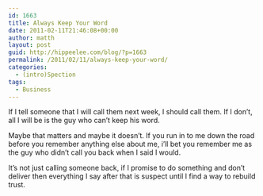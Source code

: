 ```yaml
---
id: 1663
title: Always Keep Your Word
date: 2011-02-11T21:46:08+00:00
author: matth
layout: post
guid: http://hippeelee.com/blog/?p=1663
permalink: /2011/02/11/always-keep-your-word/
categories:
  - (intro)Spection
tags:
  - Business
---
```

If I tell someone that I will call them next week, I should call them. If I don&#8217;t, all I will be is the guy who can&#8217;t keep his word.

Maybe that matters and maybe it doesn&#8217;t. If you run in to me down the road before you remember anything else about me, i&#8217;ll bet you remember me as the guy who didn&#8217;t call you back when I said I would.

It&#8217;s not just calling someone back, if I promise to do something and don&#8217;t deliver then everything I say after that is suspect until I find a way to rebuild trust.